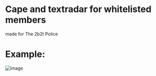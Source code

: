# Cape and textradar for whitelisted members

made for The 2b2t Police

# Example:
![image](https://user-images.githubusercontent.com/53373788/181871333-0a7ffda9-0fcd-4abb-aef0-c11eae4c8f09.png)



